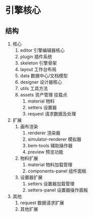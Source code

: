 # 引擎核心

## 结构

1. 核心
   1. editor      引擎编辑器核心
   2. plugin      插件系统
   3. skeleton    引擎骨架
   4. layout      工作台布局
   5. data        数据中心/文档模型
   6. designer    设计器核心
   7. utils       工具方法
   8. assets      资产管理 挂载点
      1. material    物料
      2. setters     设置器
      3. request     请求数据及处理
2. 扩展
   1. 画布渲染
      1. renderer             渲染器
      2. simulator-renderer   模拟器
      3. bem-tools            辅助操作器
      4. preview              预览功能
   2. 物料扩展
      1. material             物料加载管理
      2. components-panel     组件面板
   3. 设置器扩展
      1. setters              设置器加载管理
      2. setters-panel        设置器操作面板
3. 其他
   1. request                 数据请求扩展
   2. 其他扩展
